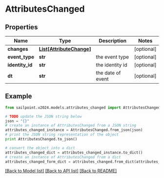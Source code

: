 # AttributesChanged


## Properties

Name | Type | Description | Notes
------------ | ------------- | ------------- | -------------
**changes** | [**List[AttributeChange]**](AttributeChange.md) |  | [optional] 
**event_type** | **str** | the event type | [optional] 
**identity_id** | **str** | the identity id | [optional] 
**dt** | **str** | the date of event | [optional] 

## Example

```python
from sailpoint.v2024.models.attributes_changed import AttributesChanged

# TODO update the JSON string below
json = "{}"
# create an instance of AttributesChanged from a JSON string
attributes_changed_instance = AttributesChanged.from_json(json)
# print the JSON string representation of the object
print AttributesChanged.to_json()

# convert the object into a dict
attributes_changed_dict = attributes_changed_instance.to_dict()
# create an instance of AttributesChanged from a dict
attributes_changed_form_dict = attributes_changed.from_dict(attributes_changed_dict)
```
[[Back to Model list]](../README.md#documentation-for-models) [[Back to API list]](../README.md#documentation-for-api-endpoints) [[Back to README]](../README.md)



